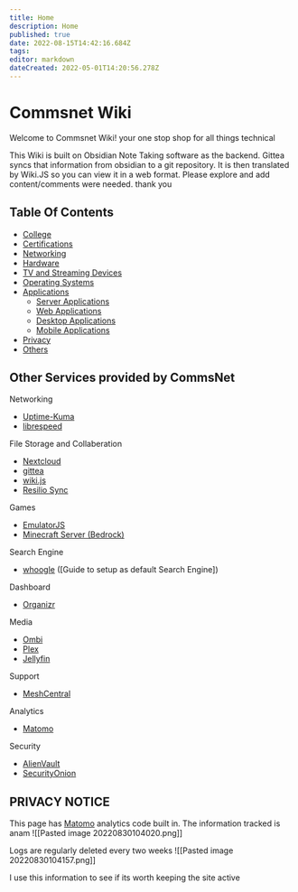 ```yaml
---
title: Home
description: Home
published: true
date: 2022-08-15T14:42:16.684Z
tags: 
editor: markdown
dateCreated: 2022-05-01T14:20:56.278Z
---
```


# Commsnet Wiki

Welcome to Commsnet Wiki! your one stop shop for all things technical

This Wiki is built on Obsidian Note Taking software as the backend. Gittea syncs that information from obsidian to a git repository. It is then translated by Wiki.JS so you can view it in a web format. Please explore and add content/comments were needed. thank you

## Table Of Contents

- [College](https://wiki.commsnet.org/en/WGU/home)
- [Certifications](https://wiki.commsnet.org/en/Certifications/home)
- [Networking](https://wiki.commsnet.org/en/Networking/home)
- [Hardware](https://wiki.commsnet.org/en/Hardware/home)
- [TV and Streaming Devices](https://wiki.commsnet.org/en/TV_Streaming_Devices)
- [Operating Systems](https://wiki.commsnet.org/en/Operating_Systems/Home)
- [Applications]()
	- [Server Applications](https://wiki.commsnet.org/en/Server_Applications/home)
	- [Web Applications](https://wiki.commsnet.org/en/Web_Applications/home)
	- [Desktop Applications](https://wiki.commsnet.org/en/Desktop_Applications/Home)
	- [Mobile Applications](https://wiki.commsnet.org/en/Mobile_Applications/home)
- [Privacy](https://wiki.commsnet.org/en/Privacy/home)
- [Others](https://wiki.commsnet.org/en/FOSS)


## Other Services provided by CommsNet
Networking
- [Uptime-Kuma](https://status.commsnet.org)
- [librespeed](https://speedtest.commsnet.org)

File Storage and Collaberation
- [Nextcloud](https://nextcloud.commsnet.org)
- [gittea](https://git.commsnet.org)
- [wiki.js](https://wikijs.commsnet.org)
- [Resilio Sync](https://resilio.commsnet.org)

Games
- [EmulatorJS](https://games.commsnet.org)
- [Minecraft Server (Bedrock)](tcp:minecraft.commsnet.org:19132)

Search Engine
- [whoogle](https://whoogle.commsnet.org) ([Guide to setup as default Search Engine])

Dashboard
- [Organizr](https://organizr.commsnet.org)

Media
- [Ombi](https://ombi.commsnet.org)
- [Plex](https://blackrifle.commsnet.org)
- [Jellyfin](https://jellyfin.commsnet.org)

Support
- [MeshCentral](https://support.commsnet.org)

Analytics
- [Matomo](https://matomo.commsnet.org)

Security
- [AlienVault]()
- [SecurityOnion]()

## PRIVACY NOTICE
This page has [Matomo](https://matomo.org/) analytics code built in. The information tracked is anam 
![[Pasted image 20220830104020.png]]

Logs are regularly deleted every two weeks
![[Pasted image 20220830104157.png]]

I use this information to see if its worth keeping the site active

